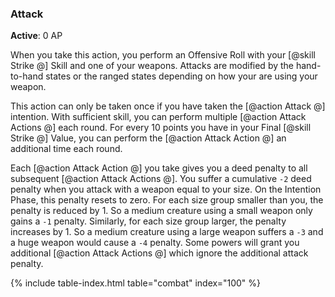 ### Attack
**Active**: 0 AP

When you take this action, you perform an Offensive Roll with your [@skill Strike @] Skill and one of your weapons. Attacks are modified by the hand-to-hand states or the ranged states depending on how your are using your weapon.

This action can only be taken once if you have taken the [@action Attack @] intention. With sufficient skill, you can perform multiple [@action Attack Actions @] each round. For every 10 points you have in your Final [@skill Strike @] Value, you can perform the [@action Attack Action @] an additional time each round. 

Each [@action Attack Action @] you take gives you a deed penalty to all subsequent [@action Attack Actions @]. You suffer a cumulative `-2` deed penalty when you attack with a weapon equal to your size. On the Intention Phase, this penalty resets to zero. For each size group smaller than you, the penalty is reduced by 1. So a medium creature using a small weapon only gains a `-1` penalty. Similarly, for each size group larger, the penalty increases by 1. So a medium creature using a large weapon suffers a `-3` and a huge weapon would cause a `-4` penalty. Some powers will grant you additional [@action Attack Actions @] which ignore the additional attack penalty.

{% include table-index.html table="combat" index="100" %}